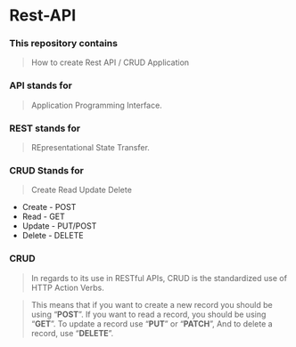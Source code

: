 # Rest-API

### This repository contains 
 > How to create Rest API / CRUD Application

### API stands for
 > Application Programming Interface.

### REST stands for
 > REpresentational State Transfer.

### CRUD Stands for
 > Create Read Update Delete

- Create  - POST
- Read    - GET
- Update  - PUT/POST
- Delete  - DELETE

### CRUD

 > In regards to its use in RESTful APIs, CRUD is the standardized use of HTTP Action Verbs.

 > This means that if you want to create a new record you should be using “**POST**”. If you want to read a record, you should be using “**GET**”. To update a record use “**PUT**” or “**PATCH**”, And to delete a record, use “**DELETE**”.
